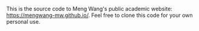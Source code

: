 This is the source code to Meng Wang's public academic website: https://mengwang-mw.github.io/. Feel free to clone this code for your own personal use.
